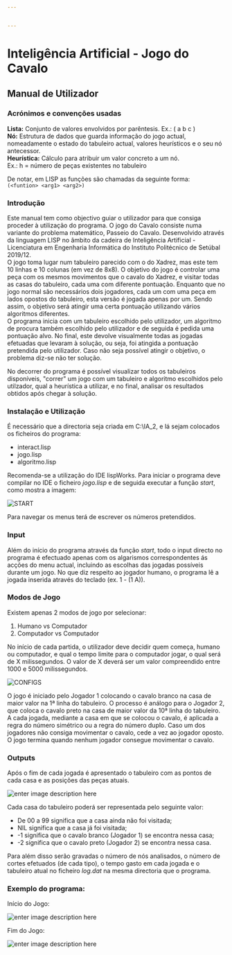 ```yaml
---


---
```


<h1 id="inteligência-artificial---adji‒boto">Inteligência Artificial - Jogo do Cavalo</h1>
<h2 id="manual-de-utilizador">Manual de Utilizador</h2>
<h3 id="acrónimos-e-convenções-usadas">Acrónimos e convenções usadas</h3>
<p><strong>Lista:</strong>  Conjunto de valores envolvidos por parêntesis. Ex.: ( a b c )<br>
<strong>Nó:</strong> Estrutura de dados que guarda informação do jogo actual, nomeadamente o estado do tabuleiro actual, valores heurísticos e o seu nó antecessor.<br>
<strong>
Heurística:</strong> Cálculo para atribuir um valor concreto a um nó.<br> 
Ex.: h = número de peças existentes no tabuleiro</p>
<p>

De notar, em LISP as funções são chamadas da seguinte forma:<br>
<code>(&lt;funtion&gt; &lt;arg1&gt; &lt;arg2&gt;)</code></p>
<h3 id="introdução">Introdução</h3>
<p>
Este manual tem como objectivo guiar o utilizador para que consiga proceder à utilização do programa. O jogo do Cavalo consiste numa variante do problema matemático, Passeio do Cavalo. Desenvolvido através da linguagem LISP no âmbito da cadeira de Inteligência Artificial - Licenciatura em Engenharia Informática do Instituto Politécnico de Setúbal 2019/12.<br>
O jogo toma lugar num tabuleiro parecido com o do Xadrez, mas este tem 10 linhas e 10 colunas (em vez de 8x8). O objetivo do jogo é controlar uma peça com os mesmos movimentos que o cavalo do Xadrez, e visitar todas as casas do tabuleiro, cada uma com diferente pontuação.  Enquanto que no jogo normal são necessários dois jogadores, cada um com uma peça em lados opostos do tabuleiro, esta versão é jogada apenas por um.  Sendo assim, o objetivo será atingir uma certa pontuação utilizando vários algoritmos diferentes.<br>
O programa inicia com um tabuleiro escolhido pelo utilizador, um algoritmo de procura também escolhido pelo utilizador e  de seguida é pedida uma pontuação alvo. No final, este devolve visualmente todas as jogadas efetuadas que levaram à solução, ou seja, foi atingida a pontuação pretendida pelo utilizador. Caso não seja possível atingir o objetivo, o problema diz-se não ter solução. </p>
<p>

No decorrer do programa é possível visualizar todos os tabuleiros disponíveis, "correr" um jogo com um tabuleiro e algoritmo escolhidos pelo utilzador, qual a heurística a utilizar, e no final, analisar os resultados obtidos após chegar à solução.</p>

<h3 id="instalação-e-utilização">Instalação e Utilização</h3>
É necessário que a directoria seja criada em  C:\IA_2, e lá sejam colocados os ficheiros do programa:</p>
<ul>
<li>
  interact.lisp</li>
<li>
  jogo.lisp</li>
<li>
  algoritmo.lisp</li>

</ul>
<p>

Recomenda-se a utilização do IDE lispWorks. Para iniciar o programa deve compilar no IDE o ficheiro <em>*jogo.lisp</em>* e de seguida executar a função *start*, como mostra a imagem:</p>

![START](https://lh3.googleusercontent.com/gofbx8rdOsj9f4bjZTWHA6YO_JwnXepLz_iLCGaH60tRYOw11GYd8ZJWjwq4nkMkLn0jNDIms-CGCvw1372XaxKOb0vaWsqV0CZpiTM4Co4mCesMwYqGtpX6hpRGeSDYGkkIapIv64K74mbm8mLzdpAgwDpgXirZ-0VdnotBoztn6av4DlNJtHJsc7VL7pEZlVEG5RtqB1bQNT9KwPsNNLC5qLaTLgophsGfxGlZ9QY7TXLy1nBeSsAeeLRRO32WrN74L8h6cnktjTefcestRHuxZ24B1rLNBvltatIeLSiudPdwHhS3a8cSrE0e-pIHqVz6vFgpVGkgvjbnEcv4MhrO_tqc-ZBcZOr2EauuKMjB_vtAprcacJR2I82bOHFe_1WXB81mq1xQ48UI9p9vM1oEbI_IALm8zSYG3KZWOc-q3z4AeH3LUjxnB-EXwN5PieqDXO-cbFegZj4Pwer3nK4gIX-0R4QVTc-76ZjmVw-zk9gsADNVxpWSlWvj9lAgqIyQYzHhjToOe7rXlqdO17oBE-BbqHKESLII7sAEMpUr7x_VW9tgjkjhSStDrsvd77UxBJcbwyLCKfN4GHQ-Oprpapr8yrhFq7RSJP_2JY9el-JsnKB2wTmy35ivVdhyz9KnGHJYY66YNMN2NXgfAQku_YYARXLp_Lj0Uxv2uW8GKSJT=w421-h377-no)
<p>
Para navegar os menus terá de escrever os números pretendidos.</p>

<h3 id="input">Input</h3>Além do início do programa através da função <em>start</em>, todo o input directo no programa é efectuado apenas com os algarismos correspondentes ás acções do menu actual, incluindo as escolhas das jogadas possíveis durante um jogo.  No que diz respeito ao jogador humano, o programa lê a jogada inserida através do teclado (ex. 1 - (1 A)).

<h3 id="outputs">Modos de Jogo</h3>
Existem apenas 2 modos de jogo por selecionar:
<ol>
<li>Humano vs Computador</li>
<li>Computador vs Computador</li>
</ol>
No início de cada partida, o utilizador deve decidir quem começa, humano ou computador, e qual o tempo limite para o computador jogar, o qual será de X milissegundos. O valor de X deverá ser um valor compreendido entre 1000 e 5000 milissegundos.

![CONFIGS](https://lh3.googleusercontent.com/_SrI2YyR0cnWZBZCUehnUe0kO3hWOEArClO-XWUlvCbbuZcaXcTNMoVPDu0o8XZv_pX-NEZtguZC1QtGptfnyAZYFNyRjcqF0KZCgstm1vJjQDI7QQWs_H2IxISTdgXPIDwrEDmFk_hibLRhPZDgx1aairt4uecDyj0iRxDCYC9qUU_v-vbmVhrhvqBjPeZHGNvSng6y4jAT5_6l1XeLZlpHt3gj1lxMA2DgDLWDw07plKatqUb819Tu05if2iTCgxBcFRah4uNMKRU_p_2qCpFX1poti5iH1xseBzXBn9HBxvaw9VkCZdy9VO7tEugN8i5NcyiSJSBiCIKPWZBpYC5Gc5vzWsns7bWRPDyWa8iyGJLwalv1yrKJbf-9lJzqiSax-tpsZDqjGqbADBoBsbUpyC3Mwih22NzmS30Z5gVJJkBMEi3api0CSMBRSyQhr0ax4zUHA1QE19sgW69OncaOwJx1NtOFtYUxuctdveIU3iZhxkiqb0tOfQwBbcP7HuEwl_wqC3iz8WY_ocF9YmUwJOW-FQ0wetiSG2iWsVE203OC3DG5C0RiK2KEC7gxPcV86kTBSFMhI3E5yIICR7eqgunP7MjxNpeApMGp4h13ebRSaafo3VyNap3tnk5mBjSdmLQrMha3mcGs8OiXntb_6es3LXkLUOz-DXuLznci4BUB=w451-h629-no)

O jogo é iniciado pelo Jogador 1 colocando o cavalo branco na casa de maior valor na 1ª linha do tabuleiro. O processo é análogo para o Jogador 2, que coloca o cavalo preto na casa de maior valor da 10ª linha do tabuleiro. A cada jogada, mediante a casa em que se colocou o cavalo, é aplicada a regra do número simétrico ou a regra do número duplo. Caso um dos jogadores não consiga movimentar o cavalo, cede a vez ao jogador oposto. O jogo termina quando nenhum jogador consegue movimentar o cavalo.
<h3 id="outputs">Outputs</h3>

<p>
Após o fim de cada jogada é apresentado o tabuleiro com as pontos de cada casa e as posições das peças atuais.</p>

![enter image description here](https://lh3.googleusercontent.com/hJD5twRuby06JjpHcCXa5QY6aVUMLciBQCsXHxIN5VY3wkzeuDrp6TOP3kk9L0O1Cgcc5GbdBXHpg32-zUbV4uA8upPQW5MCOxx2N3Q1kTtZ_M2ekxkU-ZWa_0x6iyiH7WZ2kheOvbd2CiHYeBi_zQHjv2jO7TO75zxFlF-NBo6PRxEJqaih6fz19WDRRmZzZmp-7TmPuJLfD90JrJxo7kGAmknWEKiW45CNuI6zO9lMappb8IKorVqZa55KIxT5HhzmE_eTWA-ZGSUB68ZvemRcQhzyxaenj41N6GrJHy9WhoygWlI6mAvLf1BbgIr5dQZBoVWl0C3bb1HIMDssw4q0ywllRKPHWH8hCL-s10VMXg5fe1sGYmfOkjKre7Evh1gnaZW7o4sCxvSVDwXyz_CamPW0q8x3ImR7N_hLriLjlNKYUQkBybsyafHU2ece_WjmEErfSGGrnBrT7DkDJ_gsOmJWXcC9qLg11bNsofPE9DEHWd2PZGCaqzjFZC0sR3IUGup5bRL9bLte9mudDTz4K6yNFbJNBPDnTAM0R5kV1QRsu8Om0MZ1NQ99Pb-TG7Rh3-TSJ-VaclC_eqHWcNL-mYkj7A7gQ3oZjt72qZYnCIBrfnM8A1Mz5FUhxwUAa4kThbvr0ZKIVodRfMmzK8gHQMBHNM9pDJDzSz5xLvVhJu1e=w372-h469-no)

Cada casa do tabuleiro poderá ser representada pelo seguinte valor: 
<ul>
<li>De 00 a 99 significa que a casa ainda não foi visitada; </li>
<li>NIL significa que a casa já foi visitada; </li>
<li>-1 significa que o cavalo branco (Jogador 1) se encontra nessa casa;</li>
 <li>-2 significa que o cavalo preto (Jogador 2) se encontra nessa casa.</li>
</ul>

Para além disso serão gravadas  o número de nós analisados, o número de cortes efetuados (de cada tipo), o tempo gasto em cada jogada e o tabuleiro atual no ficheiro <em>*log.dat</em>* na mesma directoria que o programa.





<h3 id="exemplo-do-programa">Exemplo do programa:</h3>
Início do Jogo:



![enter image description here](https://lh3.googleusercontent.com/7mtijsnSP1B-tcyJKEGSFFtDrS--xJ1Ll_ChcCIJrz-J2-DbpPpN5g_6BeWKkK0uKH8PMkbDuu-0f5rzH3z_ZU6KXe4I_a5dy0H0P3E4DgVx5e85nymdEFOl9-urYKFHjlT_NZZIdcu4YHHyH2Jgx93rs2K_oNWcelVE7X6RiKiQwtLuMWpYOfEkpowh8928IMnLsow8z6M4akPG87eYZhGV_tOU5tF2FeWiMAMw5H0oRUNfS8R8Y2NFUhreC6Sz8FvzR_pDvqKX-DtZuRJW6idut1sNkH-Qu73rbU_4iktgAyAfQJaZ4AYhtA_ZVzOZolVcg9tkm3L6JQ9z_tbyerkO_kTSRi6H22uqABV2hX13wjuTOzV-9XNfXfpMN14qYkj7o7rt_J6Bz0QMD_ejnLP3WmkEQaLgTXfnzJ7pvE5FgXHPFUjpphnLxhMreiK1aG318VSQnrxM9BwmQVV6Eh-MAV9YM6B1HQ4eJzQEvCjeD0HWhFfDgqLwu1I7JwuN89Y4pW4wttvIqEZXgWePCZWqNhJs7HmzBdLfJ2LFSX4YKsj12EhH1QrlVOiO6bLKph_o3enY3sRU5Pj8QXG9BO8-nBNbb67UY7CAiqzehubRfgQm0WkBLjkhY6dLWz3WvtBl1UeiIpmtCIxvSxsaJorov6V2wJh7lkGynRlBYBuZZDk1=w403-h770-no)


Fim do Jogo:

![enter image description here](https://lh3.googleusercontent.com/BTSRRdPjs8EEhpmmhZiw4VNEh6XY2Jk9JEzRL7styGx5XiVe-Um4dN1-TtvVM9yQx_TaHNmy_JLJpVDjbpvPXr09sm3F0utKpL_toQR51qs1vbKl8v37f4_HTmOokqRTu4BkhxRb1zihJPMre3VbltbLU68mbqMCHViuKdoG2dgU8ImdoFdkS10FeCWFLIYBEZmjuPfzT2E596SHU8ssUOk7Vy3lCSra8HGm_gU_nCTzIGts-TNjeu_XKLtsaDJPC1iJeARxRlXjPuQjyz2GSxs5aH5aD3dbrnfovWIH_zMndb78jwe_jozNNqxSI44fm7nCxpzCxPiYDmF0ACk-bHY6NyLjopQylihUQKc-0svuvdCvrAujRa1ekvC1t7fWu1p4MIhfUZzLC9QN1AfSrP5F0Ec6xXq1ciUj5XJWDBUoIK9-RW7l5zPItbfwxmEyDsV8JiM0URMn0aIEDNYdIWA_n2UDRhwGM04NMxWvFC-mKnANlR8WmZa81OZf0as3V6Zkw6NtVGx3QcDp5XpbrBvOVe7t4zOBB3d7op--JR-9Qeq-vkCRu4VerSz5cjFeMqSfLoh6LWMioTNZ_aYKXlDd1q9j4Sx_SoBnmOtbQcyHQv85adcjyMVH5kVWTxcZjAg6fV_VgqUUpoYSM3VYqy_M0ch1bFyOQov2tB7ZQKh3YCnw=w385-h554-no)
<!--stackedit_data:
eyJoaXN0b3J5IjpbMTU0MjE2MDAyNCwtMTAyMjE4MzM4NiwtNj
cxNDI4ODYwLC0xNzUzNzIwOTU1LC0xNDQ4OTczODY3LC00NTQ1
MjI2OCwtNDU0NTIyNjgsLTIxMDcwNDIyMDIsLTE5OTk3Njk0Mz
UsMTMzNDY0NjUwNyw3OTQxMjQ0NzksMjExNjE2NDQ1MywtMTg3
NzAyMDM3MCwtNDI3OTYzNzAyXX0=
-->